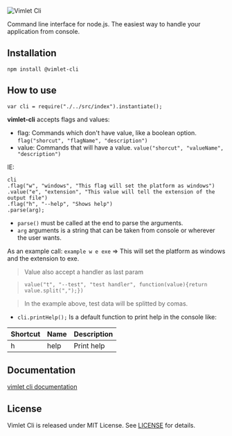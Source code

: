 ![Vimlet Cli](https://vimlet.com/resources/img/cli-txt.png)

Command line interface for node.js. The easiest way to handle your application from console.

## Installation

`npm install @vimlet-cli`

## How to use

`var cli = require("./../src/index").instantiate();`


 **vimlet-cli** accepts flags and values: 
* flag: Commands which don't have value, like a boolean option. `flag("shorcut", "flagName", "description")`
* value: Commands that will have a value. `value("shorcut", "valueName", "description")`

IE:

```[javascript]
cli
.flag("w", "windows", "This flag will set the platform as windows")
.value("e", "extension", "This value will tell the extension of the output file")
.flag("h", "--help", "Shows help")
.parse(arg);
```

* `parse()` must be called at the end to parse the arguments.
* `arg` arguments is a string that can be taken from console or wherever the user wants.

As an example call: `example w e exe` => This will set the platform as windows and the extension to exe.


> Value also accept a handler as last param

> `value("t", "--test", "test handler", function(value){return value.split(",");})`

> In the example above, test data will be splitted by comas.

- `cli.printHelp();` Is a default function to print help in the console like:

|Shortcut|Name|Description|
|---|---|---|
|h|help|Print help|

## Documentation 

[vimlet cli documentation](https://vimlet.com/vimlet/vimlet-cli/master/docs/release/index.html)

## License
Vimlet Cli is released under MIT License. See [LICENSE](https://github.com/vimlet/vimlet-cli/blob/master/LICENSE) for details.

